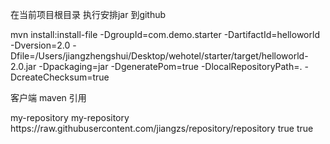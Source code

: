 在当前项目根目录 执行安排jar 到github

mvn install:install-file -DgroupId=com.demo.starter -DartifactId=helloworld -Dversion=2.0 -Dfile=/Users/jiangzhengshui/Desktop/wehotel/starter/target/helloworld-2.0.jar -Dpackaging=jar -DgeneratePom=true -DlocalRepositoryPath=.  -DcreateChecksum=true


客户端 maven 引用

<repositories>
    <repository>
        <id>my-repository</id>
        <name>my-repository</name>
        <url>https://raw.githubusercontent.com/jiangzs/repository/repository</url>
        <snapshots>
            <enabled>true</enabled>
        </snapshots>
        <releases>
            <enabled>true</enabled>
        </releases>
    </repository>
</repositories>
